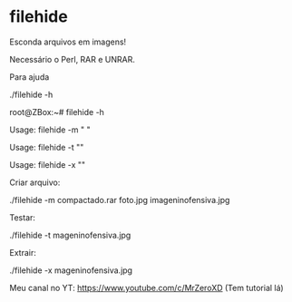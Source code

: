 # filehide
Esconda arquivos em imagens!

Necessário o Perl, RAR e UNRAR.

Para ajuda

./filehide -h

root@ZBox:~# filehide -h

Usage: filehide -m "<RarFile> <ImgFile> <out>"

Usage: filehide -t "<ImgFile>"

Usage: filehide -x "<ImgFile>"

Criar arquivo:

./filehide -m compactado.rar foto.jpg imageninofensiva.jpg

Testar:

./filehide -t mageninofensiva.jpg

Extrair:

./filehide -x mageninofensiva.jpg
  
Meu canal no YT: https://www.youtube.com/c/MrZeroXD (Tem tutorial lá)
